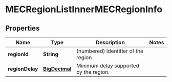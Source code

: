 
# MECRegionListInnerMECRegionInfo

## Properties
Name | Type | Description | Notes
------------ | ------------- | ------------- | -------------
**regionId** | **String** | (numbered) Identifier of the region | 
**regionDelay** | [**BigDecimal**](BigDecimal.md) | Minimum delay supported by the region. | 



